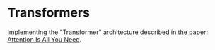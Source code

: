 # Transformers

Implementing the "Transformer" architecture described in the paper: [Attention Is All You Need](https://arxiv.org/abs/1706.03762).
